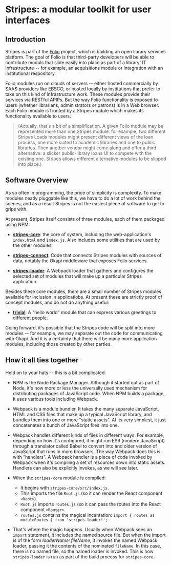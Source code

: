Stripes: a modular toolkit for user interfaces
==============================================

Introduction
------------

Stripes is part of the [Folio](http://www.folio.org/) project, which
is building an open library services platform. The goal of Folio is
that third-party developers will be able to contribute moduls that
slide easily into place as part of a library' IT infrastructure -- for
example, an acquisitions module or integration with an institutional
respository.

Folio modules run on clouds of servers -- either hosted commercially
by SAAS providers like EBSCO, or hosted locally by institutions that
prefer to take on this kind of infrastructure work. These modules
provide their services via RESTful APIPs. But the way Folio
functionality is exposed to users (whether librarians, administrators
or patrons) is in a Web browser. Each Folio module is fronted by a
Stripes module which makes its functionality available to users.

> (Actually, that's a bit of a simplification. A given Folio module
> may be represented more than one Stripes module. for example, two
> different Stripes Loads modules might present different views of the
> loan process, one more suited to academic libraries and one to
> public libraries. Then anotber vendor might come along and offer a
> third alternative: a slicker public-library loans UI to compete with
> the existing one. Stripes allows different alternative modules to be
> slipped into place.)


Software Overview
-----------------

As so often in programming, the price of simplicity is complexity. To
make modules neatly pluggable like this, we have to do a lot of work
behind the scenes, and as a result Stripes is not the easiest piece of
software to get to grips with.

At present, Stripes itself consists of three modules, each of them
packaged using NPM:

* [**stripes-core**](https://github.com/sling-incubator/stripes-experiments/tree/master/stripes-core):
  the core of system, including the web-application's
  `index.html` and `index.js`. Also includes some utilities that are
  used by the other modules.

* [**stripes-connect**](https://github.com/sling-incubator/stripes-experiments/tree/master/stripes-connect):
  Code that connects Stripes modules with sources of data, notably the
  Okapi middleware that exposes Folio services.

* [**stripes-loader**](https://github.com/sling-incubator/stripes-loader):
  A Webpack loader that gathers and configures the selected set of
  modules that will make up a particular Stripes application.

Besides these core modules, there are a small number of Stripes
modules available for inclusion in applicatiobs. At present these are
strictly proof of concept modules, and do not do anything useful:

* [**trivial**](https://github.com/sling-incubator/stripes-experiments/tree/master/trivial):
  A "hello world" module that can express various greetings to
  different people.

Going forward, it's possible that the Stripes code will be split into
more modules -- for example, we may separate out the code for
communicating with Okapi. And it is a certainty that there will be
many more application modules, including those created by other
parties.


How it all ties together
------------------------

Hold on to your hats -- this is a bit complicated.

* NPM is the Node Package Manager. Although it started out as part of
  Node, it's now more or less the universally used mechanism for
  distributing packages of JavaScript code. When NPM builds a package,
  it uses various tools including Webpack.

* Webpack is a module bundler. It takes the many separate JavaScript,
  HTML and CSS files that make up a typical JavaScript library, and
  bundles them into one or more "static assets". At its very simplest,
  it just concatenates a bunch of JavaScript files into one.

* Webpack handles different kinds of files in different ways. For
  example, depending on how it's configured, it might run ES6 (modern
  JavaScript) through a translator called Babel to convert into and
  older version of JavaScript that runs in more browsers. The way
  Webpack does this is with "handlers". A Webpack handler is a piece
  of code invoked by Webpack when it's compiling a set of resources
  down into static assets. Handlers can also be explicitly invokes, as
  we will see later.

* When the `stripes-core` module is compiled:

    * It begins with `stripes-core/src/index.js`.
    * This imports the file `Root.js` (so it can render the React
      component `<Root>`).
    * `Root.js` imports `routes.js` (so it can pass the routes into the
      React component `<Router>`.
    * `routes.js` contains the magical incantation:
      `import { routes as moduleRoutes } from 'stripes-loader!';`

* That's where the magic happens. Usually when Webpack sees an
  `import` statement, it includes the named source file. But when the
  import is of the form _loaderName_`!`_fileName_, it invokes the
  named Webpack loader, passing it the contents of the nominated
  `fileName`. In this case, there is no named file, so the named
  loader is invoked. This is how `stripes-loader` is run as part of
  the build process for `stripes-core`.



